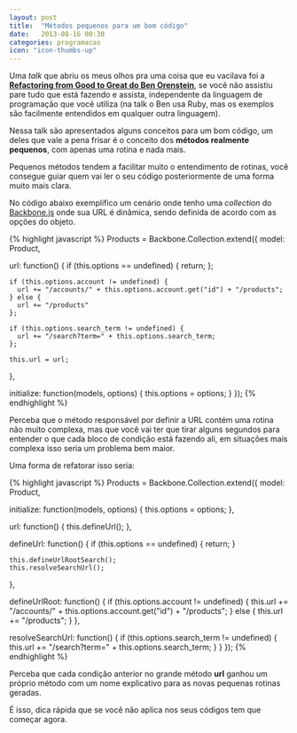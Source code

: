 ```yaml
---
layout: post
title:  "Métodos pequenos para um bom código"
date:   2013-08-16 00:30
categories: programacao
icon: "icon-thumbs-up"
---
```


Uma *talk* que abriu os meus olhos pra uma coisa que eu vacilava foi a **[Refactoring from Good to Great do Ben Orenstein](http://www.youtube.com/watch?v=DC-pQPq0acs)**, se você não assistiu pare tudo que está fazendo e assista, independente da linguagem de programação que você utiliza (na talk o Ben usa Ruby, mas os exemplos são facilmente entendidos em qualquer outra linguagem).

Nessa talk são apresentados alguns conceitos para um bom código, um deles que vale a pena frisar é o conceito dos **métodos realmente pequenos**, com apenas uma rotina e nada mais.

Pequenos métodos tendem a facilitar muito o entendimento de rotinas, você consegue guiar quem vai ler o seu código posteriormente de uma forma muito mais clara.

No código abaixo exemplifico um cenário onde tenho uma *collection* do [Backbone.js](http://backbonejs.org) onde sua URL é dinâmica, sendo definida de acordo com as opções do objeto.

{% highlight javascript %}
Products = Backbone.Collection.extend({
  model: Product,

  url: function() {
    if (this.options == undefined) {
      return;
    };

    if (this.options.account != undefined) {
      url += "/accounts/" + this.options.account.get("id") + "/products";
    } else {
      url += "/products"
    };

    if (this.options.search_term != undefined) {
      url += "/search?term=" + this.options.search_term;
    };

    this.url = url;
  },

  initialize: function(models, options) {
    this.options = options;
  }
});
{% endhighlight %}

Perceba que o método responsável por definir a URL contém uma rotina não muito complexa, mas que você vai ter que tirar alguns segundos para entender o que cada bloco de condição está fazendo ali, em situações mais complexa isso seria um problema bem maior.

Uma forma de refatorar isso seria:

{% highlight javascript %}
Products = Backbone.Collection.extend({
  model: Product,

  initialize: function(models, options) {
    this.options = options;
  },

  url: function() {
    this.defineUrl();
  },

  defineUrl: function() {
    if (this.options == undefined) {
      return;
    }

    this.defineUrlRootSearch();
    this.resolveSearchUrl();
  },

  defineUrlRoot: function() {
    if (this.options.account != undefined) {
      this.url += "/accounts/" + this.options.account.get("id") + "/products";
    } else {
      this.url += "/products";
    }
  },

  resolveSearchUrl: function() {
    if (this.options.search_term != undefined) {
      this.url += "/search?term=" + this.options.search_term;
    }
  }
});
{% endhighlight %}

Perceba que cada condição anterior no grande método **url** ganhou um próprio método com um nome explicativo para as novas pequenas rotinas geradas.

É isso, dica rápida que se você não aplica nos seus códigos tem que começar agora.
